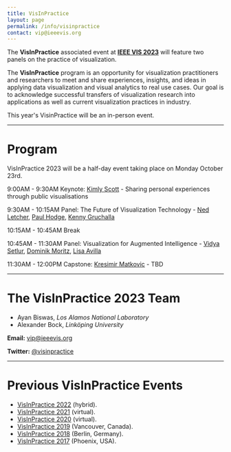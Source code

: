 ```yaml
---
title: VisInPractice
layout: page
permalink: /info/visinpractice
contact: vip@ieeevis.org
---
```


The **VisInPractice** associated event at **[IEEE VIS 2023](http://ieeevis.org/year/2023/welcome)** will feature two panels on the practice of visualization.

The **VisInPractice** program is an opportunity for visualization practitioners and researchers to meet and share experiences, insights, and ideas in applying data visualization and visual analytics to real use cases. Our goal is to acknowledge successful transfers of visualization research into applications as well as current visualization practices in industry.

This year's VisinPractice will be an in-person event.
- - -

# Program

VisInPractice 2023 will be a half-day event taking place on Monday October 23rd. 

9:00AM - 9:30AM Keynote: [Kimly Scott](https://public.tableau.com/app/profile/kimly.scott/vizzes) - Sharing personal experiences through public visualisations

9:30AM - 10:15AM Panel: The Future of Visualization Technology - [Ned Letcher](https://www.thoughtworks.com/en-au/profiles/n/ned-letcher), [Paul Hodge](https://datavizguy.com/), [Kenny Gruchalla](https://www.nrel.gov/research/staff/kenny-gruchalla.html)

10:15AM - 10:45AM Break

10:45AM - 11:30AM Panel: Visualization for Augmented Intelligence - [Vidya Setlur](https://www.tableau.com/research/people/vidya-setlur), [Dominik Moritz](https://www.domoritz.de/), [Lisa Avilla](https://www.kitware.com/lisa-avila/)

11:30AM - 12:00PM Capstone: [Kresimir Matkovic](https://www.vrvis.at/en/about-us/team/infos/matkovic-kresimir) - TBD

- - -

# The VisInPractice 2023 Team

* Ayan Biswas, _Los Alamos National Laboratory_
* Alexander Bock, _Linköping University_


**Email:** [vip@ieeevis.org](mailto:vip@ieeevis.org)

**Twitter:** [@visinpractice](https://twitter.com/visinpractice)

- - -

# Previous VisInPractice Events 
* [VisInPractice 2022](http://ieeevis.org/year/2022/info/visinpractice) (hybrid).
* [VisInPractice 2021](http://ieeevis.org/year/2021/info/visinpractice) (virtual).
* [VisInPractice 2020](https://visinpractice.github.io/assets/vip2020/index.html) (virtual).
* [VisInPractice 2019](https://visinpractice.github.io/assets/vip2019/index.html) (Vancouver, Canada).
* [VisInPractice 2018](https://visinpractice.github.io/assets/vip2018/index.html) (Berlin, Germany).
* [VisInPractice 2017](https://visinpractice.github.io/assets/vip2017/index.html) (Phoenix, USA).
